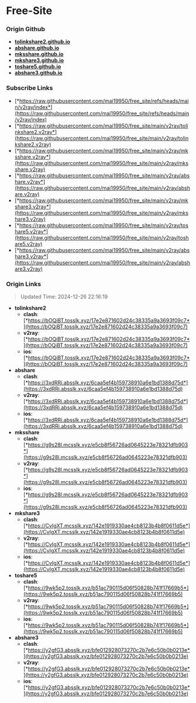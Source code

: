 # Free-Site

### Origin Github

- [**tolinkshare2.github.io**](https://github.com/tolinkshare2/tolinkshare2.github.io)
- [**abshare.github.io**](https://github.com/abshare/abshare.github.io)
- [**mksshare.github.io**](https://github.com/mksshare/mksshare.github.io)
- [**mkshare3.github.io**](https://github.com/mkshare3/mkshare3.github.io)
- [**toshare5.github.io**](https://github.com/toshare5/toshare5.github.io)
- [**abshare3.github.io**](https://github.com/abshare3/abshare3.github.io)

### Subscribe Links

- [*https://raw.githubusercontent.com/mai19950/free_site/refs/heads/main/v2ray/index*](https://raw.githubusercontent.com/mai19950/free_site/refs/heads/main/v2ray/index)
- [*https://raw.githubusercontent.com/mai19950/free_site/main/v2ray/tolinkshare2.v2ray*](https://raw.githubusercontent.com/mai19950/free_site/main/v2ray/tolinkshare2.v2ray)
- [*https://raw.githubusercontent.com/mai19950/free_site/main/v2ray/mksshare.v2ray*](https://raw.githubusercontent.com/mai19950/free_site/main/v2ray/mksshare.v2ray)
- [*https://raw.githubusercontent.com/mai19950/free_site/main/v2ray/abshare.v2ray*](https://raw.githubusercontent.com/mai19950/free_site/main/v2ray/abshare.v2ray)
- [*https://raw.githubusercontent.com/mai19950/free_site/main/v2ray/mkshare3.v2ray*](https://raw.githubusercontent.com/mai19950/free_site/main/v2ray/mkshare3.v2ray)
- [*https://raw.githubusercontent.com/mai19950/free_site/main/v2ray/toshare5.v2ray*](https://raw.githubusercontent.com/mai19950/free_site/main/v2ray/toshare5.v2ray)
- [*https://raw.githubusercontent.com/mai19950/free_site/main/v2ray/abshare3.v2ray*](https://raw.githubusercontent.com/mai19950/free_site/main/v2ray/abshare3.v2ray)

### Origin Links

> Updated Time: 2024-12-26 22:16:19

- **tolinkshare2**
  - **clash**: [*https://bOQiBT.tosslk.xyz/17e2e871602d24c38335a9a3693f09c7*](https://bOQiBT.tosslk.xyz/17e2e871602d24c38335a9a3693f09c7)
  - **v2ray**: [*https://bOQiBT.tosslk.xyz/17e2e871602d24c38335a9a3693f09c7*](https://bOQiBT.tosslk.xyz/17e2e871602d24c38335a9a3693f09c7)
  - **ios**: [*https://bOQiBT.tosslk.xyz/17e2e871602d24c38335a9a3693f09c7*](https://bOQiBT.tosslk.xyz/17e2e871602d24c38335a9a3693f09c7)
- **abshare**
  - **clash**: [*https://3xdRRi.absslk.xyz/6caa5ef4b159738910a6e1bd1388d75d*](https://3xdRRi.absslk.xyz/6caa5ef4b159738910a6e1bd1388d75d)
  - **v2ray**: [*https://3xdRRi.absslk.xyz/6caa5ef4b159738910a6e1bd1388d75d*](https://3xdRRi.absslk.xyz/6caa5ef4b159738910a6e1bd1388d75d)
  - **ios**: [*https://3xdRRi.absslk.xyz/6caa5ef4b159738910a6e1bd1388d75d*](https://3xdRRi.absslk.xyz/6caa5ef4b159738910a6e1bd1388d75d)
- **mksshare**
  - **clash**: [*https://g9s28l.mcsslk.xyz/e5cb8f56726ad0645223e78321dfb903*](https://g9s28l.mcsslk.xyz/e5cb8f56726ad0645223e78321dfb903)
  - **v2ray**: [*https://g9s28l.mcsslk.xyz/e5cb8f56726ad0645223e78321dfb903*](https://g9s28l.mcsslk.xyz/e5cb8f56726ad0645223e78321dfb903)
  - **ios**: [*https://g9s28l.mcsslk.xyz/e5cb8f56726ad0645223e78321dfb903*](https://g9s28l.mcsslk.xyz/e5cb8f56726ad0645223e78321dfb903)
- **mkshare3**
  - **clash**: [*https://CvIgXT.mcsslk.xyz/142e1919330ae4cb8123b4b8f0611d5e*](https://CvIgXT.mcsslk.xyz/142e1919330ae4cb8123b4b8f0611d5e)
  - **v2ray**: [*https://CvIgXT.mcsslk.xyz/142e1919330ae4cb8123b4b8f0611d5e*](https://CvIgXT.mcsslk.xyz/142e1919330ae4cb8123b4b8f0611d5e)
  - **ios**: [*https://CvIgXT.mcsslk.xyz/142e1919330ae4cb8123b4b8f0611d5e*](https://CvIgXT.mcsslk.xyz/142e1919330ae4cb8123b4b8f0611d5e)
- **toshare5**
  - **clash**: [*https://9wk5p2.tosslk.xyz/b51ac790115d06f50828b741f17669b5*](https://9wk5p2.tosslk.xyz/b51ac790115d06f50828b741f17669b5)
  - **v2ray**: [*https://9wk5p2.tosslk.xyz/b51ac790115d06f50828b741f17669b5*](https://9wk5p2.tosslk.xyz/b51ac790115d06f50828b741f17669b5)
  - **ios**: [*https://9wk5p2.tosslk.xyz/b51ac790115d06f50828b741f17669b5*](https://9wk5p2.tosslk.xyz/b51ac790115d06f50828b741f17669b5)
- **abshare3**
  - **clash**: [*https://y2gfG3.absslk.xyz/bfe012928073270c2b7e6c50b0b0213e*](https://y2gfG3.absslk.xyz/bfe012928073270c2b7e6c50b0b0213e)
  - **v2ray**: [*https://y2gfG3.absslk.xyz/bfe012928073270c2b7e6c50b0b0213e*](https://y2gfG3.absslk.xyz/bfe012928073270c2b7e6c50b0b0213e)
  - **ios**: [*https://y2gfG3.absslk.xyz/bfe012928073270c2b7e6c50b0b0213e*](https://y2gfG3.absslk.xyz/bfe012928073270c2b7e6c50b0b0213e)

